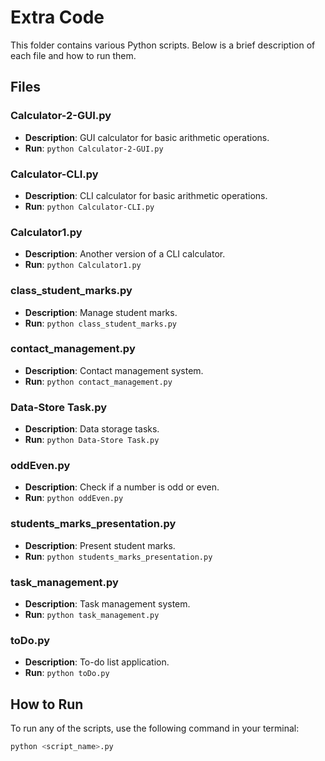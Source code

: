 # Extra Code

This folder contains various Python scripts. Below is a brief description of each file and how to run them.

## Files

### Calculator-2-GUI.py
- **Description**: GUI calculator for basic arithmetic operations.
- **Run**: `python Calculator-2-GUI.py`

### Calculator-CLI.py
- **Description**: CLI calculator for basic arithmetic operations.
- **Run**: `python Calculator-CLI.py`

### Calculator1.py
- **Description**: Another version of a CLI calculator.
- **Run**: `python Calculator1.py`

### class_student_marks.py
- **Description**: Manage student marks.
- **Run**: `python class_student_marks.py`

### contact_management.py
- **Description**: Contact management system.
- **Run**: `python contact_management.py`

### Data-Store Task.py
- **Description**: Data storage tasks.
- **Run**: `python Data-Store Task.py`

### oddEven.py
- **Description**: Check if a number is odd or even.
- **Run**: `python oddEven.py`

### students_marks_presentation.py
- **Description**: Present student marks.
- **Run**: `python students_marks_presentation.py`

### task_management.py
- **Description**: Task management system.
- **Run**: `python task_management.py`

### toDo.py
- **Description**: To-do list application.
- **Run**: `python toDo.py`

## How to Run
To run any of the scripts, use the following command in your terminal:
```sh
python <script_name>.py

